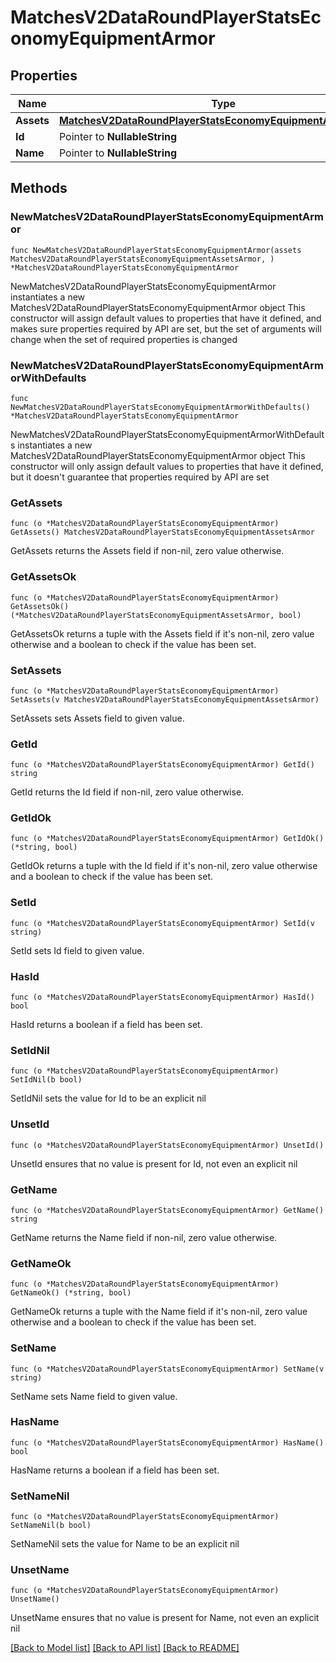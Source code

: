 # MatchesV2DataRoundPlayerStatsEconomyEquipmentArmor

## Properties

Name | Type | Description | Notes
------------ | ------------- | ------------- | -------------
**Assets** | [**MatchesV2DataRoundPlayerStatsEconomyEquipmentAssetsArmor**](MatchesV2DataRoundPlayerStatsEconomyEquipmentAssetsArmor.md) |  | 
**Id** | Pointer to **NullableString** |  | [optional] 
**Name** | Pointer to **NullableString** |  | [optional] 

## Methods

### NewMatchesV2DataRoundPlayerStatsEconomyEquipmentArmor

`func NewMatchesV2DataRoundPlayerStatsEconomyEquipmentArmor(assets MatchesV2DataRoundPlayerStatsEconomyEquipmentAssetsArmor, ) *MatchesV2DataRoundPlayerStatsEconomyEquipmentArmor`

NewMatchesV2DataRoundPlayerStatsEconomyEquipmentArmor instantiates a new MatchesV2DataRoundPlayerStatsEconomyEquipmentArmor object
This constructor will assign default values to properties that have it defined,
and makes sure properties required by API are set, but the set of arguments
will change when the set of required properties is changed

### NewMatchesV2DataRoundPlayerStatsEconomyEquipmentArmorWithDefaults

`func NewMatchesV2DataRoundPlayerStatsEconomyEquipmentArmorWithDefaults() *MatchesV2DataRoundPlayerStatsEconomyEquipmentArmor`

NewMatchesV2DataRoundPlayerStatsEconomyEquipmentArmorWithDefaults instantiates a new MatchesV2DataRoundPlayerStatsEconomyEquipmentArmor object
This constructor will only assign default values to properties that have it defined,
but it doesn't guarantee that properties required by API are set

### GetAssets

`func (o *MatchesV2DataRoundPlayerStatsEconomyEquipmentArmor) GetAssets() MatchesV2DataRoundPlayerStatsEconomyEquipmentAssetsArmor`

GetAssets returns the Assets field if non-nil, zero value otherwise.

### GetAssetsOk

`func (o *MatchesV2DataRoundPlayerStatsEconomyEquipmentArmor) GetAssetsOk() (*MatchesV2DataRoundPlayerStatsEconomyEquipmentAssetsArmor, bool)`

GetAssetsOk returns a tuple with the Assets field if it's non-nil, zero value otherwise
and a boolean to check if the value has been set.

### SetAssets

`func (o *MatchesV2DataRoundPlayerStatsEconomyEquipmentArmor) SetAssets(v MatchesV2DataRoundPlayerStatsEconomyEquipmentAssetsArmor)`

SetAssets sets Assets field to given value.


### GetId

`func (o *MatchesV2DataRoundPlayerStatsEconomyEquipmentArmor) GetId() string`

GetId returns the Id field if non-nil, zero value otherwise.

### GetIdOk

`func (o *MatchesV2DataRoundPlayerStatsEconomyEquipmentArmor) GetIdOk() (*string, bool)`

GetIdOk returns a tuple with the Id field if it's non-nil, zero value otherwise
and a boolean to check if the value has been set.

### SetId

`func (o *MatchesV2DataRoundPlayerStatsEconomyEquipmentArmor) SetId(v string)`

SetId sets Id field to given value.

### HasId

`func (o *MatchesV2DataRoundPlayerStatsEconomyEquipmentArmor) HasId() bool`

HasId returns a boolean if a field has been set.

### SetIdNil

`func (o *MatchesV2DataRoundPlayerStatsEconomyEquipmentArmor) SetIdNil(b bool)`

 SetIdNil sets the value for Id to be an explicit nil

### UnsetId
`func (o *MatchesV2DataRoundPlayerStatsEconomyEquipmentArmor) UnsetId()`

UnsetId ensures that no value is present for Id, not even an explicit nil
### GetName

`func (o *MatchesV2DataRoundPlayerStatsEconomyEquipmentArmor) GetName() string`

GetName returns the Name field if non-nil, zero value otherwise.

### GetNameOk

`func (o *MatchesV2DataRoundPlayerStatsEconomyEquipmentArmor) GetNameOk() (*string, bool)`

GetNameOk returns a tuple with the Name field if it's non-nil, zero value otherwise
and a boolean to check if the value has been set.

### SetName

`func (o *MatchesV2DataRoundPlayerStatsEconomyEquipmentArmor) SetName(v string)`

SetName sets Name field to given value.

### HasName

`func (o *MatchesV2DataRoundPlayerStatsEconomyEquipmentArmor) HasName() bool`

HasName returns a boolean if a field has been set.

### SetNameNil

`func (o *MatchesV2DataRoundPlayerStatsEconomyEquipmentArmor) SetNameNil(b bool)`

 SetNameNil sets the value for Name to be an explicit nil

### UnsetName
`func (o *MatchesV2DataRoundPlayerStatsEconomyEquipmentArmor) UnsetName()`

UnsetName ensures that no value is present for Name, not even an explicit nil

[[Back to Model list]](../README.md#documentation-for-models) [[Back to API list]](../README.md#documentation-for-api-endpoints) [[Back to README]](../README.md)


